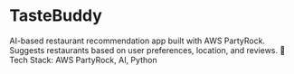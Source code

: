 # TasteBuddy
 AI-based restaurant recommendation app built with AWS PartyRock. Suggests restaurants based on user preferences, location, and reviews. 🔗 Tech Stack: AWS PartyRock, AI, Python
